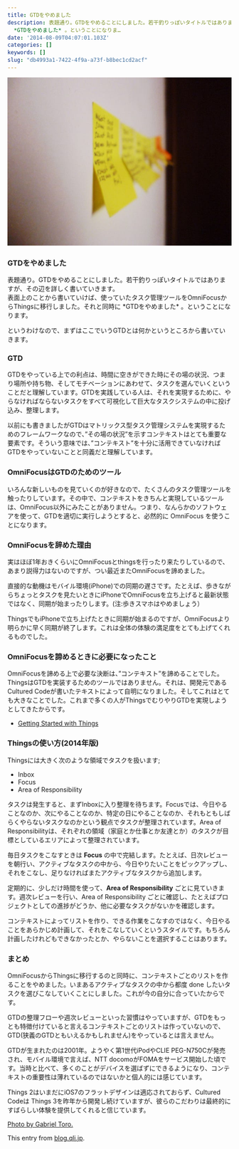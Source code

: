 ```yaml
---
title: GTDをやめました
description: 表題通り。GTDをやめることにしました。若干釣りっぽいタイトルではありますが、その辺を詳しく書いていきます。表面上のことから書いていけば、使っていたタスク管理ツールをOmniFocusからThingsに移行しました。それと同時に
  *GTDをやめました* 。ということになりま…
date: '2014-08-09T04:07:01.103Z'
categories: []
keywords: []
slug: "db4993a1-7422-4f9a-a73f-b8bec1cd2acf"
---
```

![](1__u1__DYp0__hn__kz__cewYVQAA.jpeg)

### GTDをやめました

表題通り。GTDをやめることにしました。若干釣りっぽいタイトルではありますが、その辺を詳しく書いていきます。  
表面上のことから書いていけば、使っていたタスク管理ツールをOmniFocusからThingsに移行しました。それと同時に \*GTDをやめました\* 。ということになります。

というわけなので、まずはここでいうGTDとは何かというところから書いていきます。

### GTD

GTDをやっている上での利点は、時間に空きができた時にその場の状況、つまり場所や持ち物、そしてモチベーションにあわせて、タスクを選んでいくということだと理解しています。GTDを実践している人は、それを実現するために、やらなければならないタスクをすべて可視化して巨大なタスクシステムの中に投げ込み、整理します。

以前にも書きましたがGTDはマトリックス型タスク管理システムを実現するためのフレームワークなので、”その場の状況”を示すコンテキストはとても重要な要素です。そういう意味では、”コンテキスト”を十分に活用できていなければGTDをやっていないことと同義だと理解しています。

### OmniFocusはGTDのためのツール

いろんな新しいものを見ていくのが好きなので、たくさんのタスク管理ツールを触ったりしています。その中で、コンテキストをきちんと実現しているツールは、OmniFocus以外にみたことがありません。つまり、なんらかのソフトウェアを使って、GTDを適切に実行しようとすると、必然的に OmniFocus を使うことになります。

### OmniFocusを辞めた理由

実はほぼ1年おきくらいにOmniFocusとthingsを行ったり来たりしているので、あまり説得力はないのですが、つい最近またOmniFocusを諦めました。

直接的な動機はモバイル環境(iPhone)での同期の遅さです。たとえば、歩きながらちょっとタスクを見たいときにiPhoneでOmniFocusを立ち上げると最新状態ではなく、同期が始まったりします。(注:歩きスマホはやめましょう）

ThingsでもiPhoneで立ち上げたときに同期が始まるのですが、OmniFocusより明らかに早く同期が終了します。これは全体の体験の満足度をとても上げてくれるものでした。

### OmniFocusを諦めるときに必要になったこと

OmniFocusを諦める上で必要な決断は、”コンテキスト”を諦めることでした。ThingsはGTDを実装するためのツールではありません。それは、開発元であるCultured Codeが書いたテキストによって自明になりました。そしてこれはとても大きなことでした。これまで多くの人がThingsでむりやりGTDを実現しようとしてきたからです。

*   [Getting Started with Things](http://culturedcode.com/things/guide/)

### Thingsの使い方(2014年版)

Thingsには大きく次のような領域でタスクを扱います;

*   Inbox
*   Focus
*   Area of Responsibility

タスクは発生すると、まずInboxに入り整理を待ちます。Focusでは、今日やることなのか、次にやることなのか、特定の日にやることなのか、それもともしばらくやらないタスクなのかという観点でタスクが整理されています。Area of Responsibilityは、それぞれの領域（家庭とか仕事とか友達とか）のタスクが目標としているエリアによって整理されています。

毎日タスクをこなすときは **Focus** の中で完結します。たとえば、日次レビューを朝行い、アクティブなタスクの中から、今日やりたいことをピックアップし、それをこなし、足りなければまたアクティブなタスクから追加します。

定期的に、少しだけ時間を使って、**Area of Responsibility** ごとに見ていきます。週次レビューを行い、Area of Responsibility ごとに確認し、たとえばプロジェクトとしての進捗がどうか、他に必要なタスクがないかを確認します。

コンテキストによってリストを作り、できる作業をこなすのではなく、今日やることをあらかじめ計画して、それをこなしていくというスタイルです。もちろん計画したけれどもできなかったとか、やらないことを選択することはあります。

### まとめ

OmniFocusからThingsに移行するのと同時に、コンテキストごとのリストを作ることをやめました。いまあるアクティブなタスクの中から都度 done したいタスクを選びこなしていくことにしました。これが今の自分に合っていたからです。

GTDの整理フローや週次レビューといった習慣はやっていますが、GTDをもっとも特徴付けていると言えるコンテキストごとのリストは作っていないので、GTD(狭義のGTDともいえるかもしれません)をやっているとは言えません。

GTDが生まれたのは2001年。ようやく第1世代iPodやCLIE PEG-N750Cが発売され、モバイル環境で言えば、NTT docomoがFOMAをサービス開始した頃です。当時と比べて、多くのことがデバイスを選ばずにできるようになり、コンテキストの重要性は薄れているのではないかと個人的には感じています。

Things 2はいまだにiOS7のフラットデザインは適応されておらず、Cultured Codeは Things 3を昨年から開発し続けていますが、彼らのこだわりは最終的にすばらしい体験を提供してくれると信じています。

[Photo by Gabriel Toro.](https://flic.kr/p/eiKqV9)

This entry from [blog.qli.jp](http://blog.qli.jp/2014/08/stop-gtd.html).